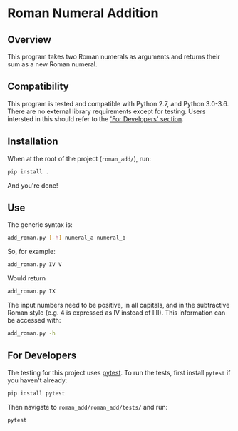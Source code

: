 # Roman Numeral Addition

## Overview
This program takes two Roman numerals as arguments and returns their sum as a
new Roman numeral.

## Compatibility
This program is tested and compatible with Python 2.7, and Python 3.0-3.6.
There are no external library requirements except for testing. Users intersted
in this should refer to the ['For Developers' section](#for-developers).

## Installation
When at the root of the project (`roman_add/`), run:
```bash
pip install .
```
And you're done!

## Use
The generic syntax is:
```bash
add_roman.py [-h] numeral_a numeral_b
```
So, for example:
```bash
add_roman.py IV V
```

Would return

```bash
add_roman.py IX
```

The input numbers need to be positive, in all capitals, and in the subtractive
Roman style (e.g. 4 is expressed as IV instead of IIII).
This information can be accessed with:

```bash
add_roman.py -h
```

## For Developers
The testing for this project uses [pytest](https://docs.pytest.org/en/latest/).
To run the tests, first install `pytest` if you haven't already:
```bash
pip install pytest
```
Then navigate to `roman_add/roman_add/tests/` and run:
```bash
pytest
```



